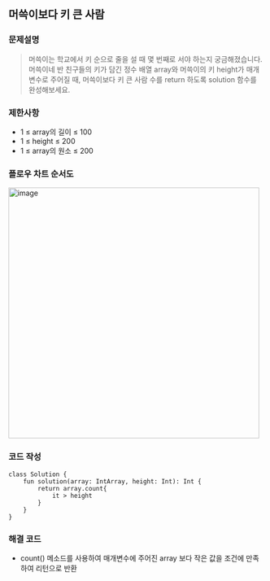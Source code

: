 ## 머쓱이보다 키 큰 사람

### 문제설명
> 머쓱이는 학교에서 키 순으로 줄을 설 때 몇 번째로 서야 하는지 궁금해졌습니다.
> 머쓱이네 반 친구들의 키가 담긴 정수 배열 array와 머쓱이의 키 height가 매개변수로 주어질 때, 머쓱이보다 키 큰 사람 수를 return 하도록 solution 함수를 완성해보세요.


### 제한사항
+ 1 ≤ array의 길이 ≤ 100
+ 1 ≤ height ≤ 200
+ 1 ≤ array의 원소 ≤ 200


### 플로우 차트 순서도 
<img width="493" alt="image" src="https://user-images.githubusercontent.com/58936137/212462333-e591b575-6e02-4db7-bd06-96cbfd4dfd1f.png">

### 코드 작성
~~~
class Solution {
    fun solution(array: IntArray, height: Int): Int {
        return array.count{
            it > height
        }
    }
}
~~~


### 해결 코드
+ count() 메소드를 사용하여 매개변수에 주어진 array 보다 작은 값을 조건에 만족하여 리턴으로 반환
